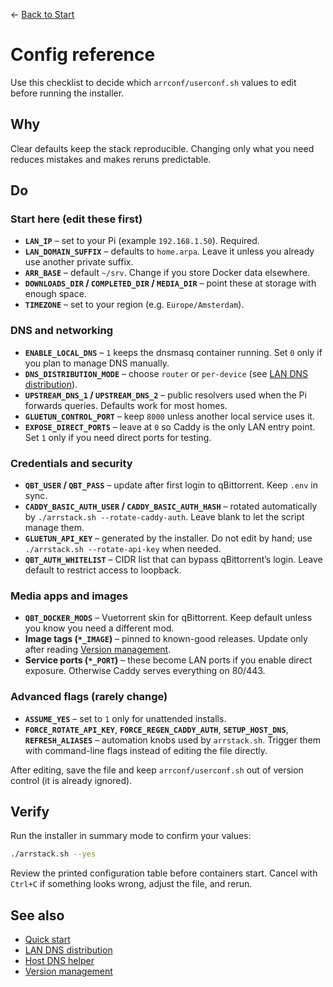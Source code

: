 ← [Back to Start](../README.md)

# Config reference

Use this checklist to decide which `arrconf/userconf.sh` values to edit before running the installer.

## Why
Clear defaults keep the stack reproducible. Changing only what you need reduces mistakes and makes reruns predictable.

## Do
### Start here (edit these first)
- **`LAN_IP`** – set to your Pi (example `192.168.1.50`). Required.
- **`LAN_DOMAIN_SUFFIX`** – defaults to `home.arpa`. Leave it unless you already use another private suffix.
- **`ARR_BASE`** – default `~/srv`. Change if you store Docker data elsewhere.
- **`DOWNLOADS_DIR` / `COMPLETED_DIR` / `MEDIA_DIR`** – point these at storage with enough space.
- **`TIMEZONE`** – set to your region (e.g. `Europe/Amsterdam`).

### DNS and networking
- **`ENABLE_LOCAL_DNS`** – `1` keeps the dnsmasq container running. Set `0` only if you plan to manage DNS manually.
- **`DNS_DISTRIBUTION_MODE`** – choose `router` or `per-device` (see [LAN DNS distribution](lan-dns.md)).
- **`UPSTREAM_DNS_1` / `UPSTREAM_DNS_2`** – public resolvers used when the Pi forwards queries. Defaults work for most homes.
- **`GLUETUN_CONTROL_PORT`** – keep `8000` unless another local service uses it.
- **`EXPOSE_DIRECT_PORTS`** – leave at `0` so Caddy is the only LAN entry point. Set `1` only if you need direct ports for testing.

### Credentials and security
- **`QBT_USER` / `QBT_PASS`** – update after first login to qBittorrent. Keep `.env` in sync.
- **`CADDY_BASIC_AUTH_USER` / `CADDY_BASIC_AUTH_HASH`** – rotated automatically by `./arrstack.sh --rotate-caddy-auth`. Leave blank to let the script manage them.
- **`GLUETUN_API_KEY`** – generated by the installer. Do not edit by hand; use `./arrstack.sh --rotate-api-key` when needed.
- **`QBT_AUTH_WHITELIST`** – CIDR list that can bypass qBittorrent’s login. Leave default to restrict access to loopback.

### Media apps and images
- **`QBT_DOCKER_MODS`** – Vuetorrent skin for qBittorrent. Keep default unless you know you need a different mod.
- **Image tags (`*_IMAGE`)** – pinned to known-good releases. Update only after reading [Version management](VERSION_MANAGEMENT.md).
- **Service ports (`*_PORT`)** – these become LAN ports if you enable direct exposure. Otherwise Caddy serves everything on 80/443.

### Advanced flags (rarely change)
- **`ASSUME_YES`** – set to `1` only for unattended installs.
- **`FORCE_ROTATE_API_KEY`**, **`FORCE_REGEN_CADDY_AUTH`**, **`SETUP_HOST_DNS`**, **`REFRESH_ALIASES`** – automation knobs used by `arrstack.sh`. Trigger them with command-line flags instead of editing the file directly.

After editing, save the file and keep `arrconf/userconf.sh` out of version control (it is already ignored).

## Verify
Run the installer in summary mode to confirm your values:
```bash
./arrstack.sh --yes
```
Review the printed configuration table before containers start. Cancel with `Ctrl+C` if something looks wrong, adjust the file, and rerun.

## See also
- [Quick start](../README.md)
- [LAN DNS distribution](lan-dns.md)
- [Host DNS helper](host-dns-helper.md)
- [Version management](VERSION_MANAGEMENT.md)
